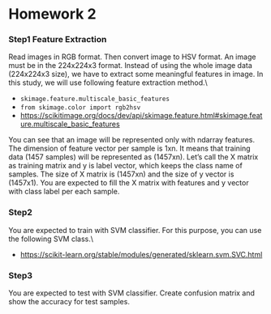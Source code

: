 # Homework 2

### Step1 Feature Extraction

Read images in RGB format. Then convert image to HSV format. An image must be in the 224x224x3 format. Instead of using the whole image data (224x224x3 size), we have to extract some meaningful features in image. In this study, we will use following feature extraction method.\
- `skimage.feature.multiscale_basic_features`
- `from skimage.color import rgb2hsv`
- <https://scikitimage.org/docs/dev/api/skimage.feature.html#skimage.feature.multiscale_basic_features>

You can see that an image will be represented only with ndarray features. The dimension of feature vector per sample is 1xn. It means that training data (1457 samples) will be represented as (1457xn). Let’s call the X matrix as training matrix and y is label vector, which keeps the class name of samples. The size of X matrix is (1457xn) and the size of y vector is (1457x1). You are expected to fill the X matrix with features and y vector with class label per each sample.

### Step2

You are expected to train with SVM classifier. For this purpose, you can use the following SVM class.\

- <https://scikit-learn.org/stable/modules/generated/sklearn.svm.SVC.html>

### Step3

You are expected to test with SVM classifier. Create confusion matrix and show the accuracy for test samples.
